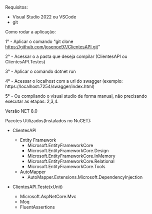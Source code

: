 Requisitos:
  - Visual Studio 2022 ou VSCode
  - git
    
Como rodar a aplicação:

  1° - Aplicar o comando "git clone https://github.com/josenoe97/ClientesAPI.git"
  
  2° - Acessar o a pasta que deseja compilar (ClientesAPI ou ClientesAPI.Testes)
  
  3° - Aplicar o comando dotnet run
  
  4° - Acessar o localhost com a url do swagger (exemplo: https://localhost:7254/swagger/index.html)
  
  5° - Ou compilando o visual studio de forma manual, não precisando executar as etapas: 2,3,4.

Versão NET 8.0

Pacotes Utilizados(Instalados no NuGET):

- ClientesAPI
  - Entity Framework
    - Microsoft.EntityFrameworkCore
    - Microsoft.EntityFrameworkCore.Design
    - Microsoft.EntityFrameworkCore.InMemory
    - Microsoft.EntityFrameworkCore.Relational
    - Microsoft.EntityFrameworkCore.Tools
  - AutoMapper
    - AutoMapper.Extensions.Microsoft.DependencyInjection
   
- ClientesAPI.Teste(xUnit)
  - Microsoft.AspNetCore.Mvc
  - Moq
  - FluentAssertions
 
